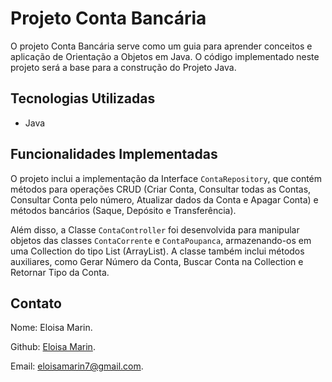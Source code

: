 # Projeto Conta Bancária

O projeto Conta Bancária serve como um guia para aprender conceitos e aplicação de Orientação a Objetos em Java. O código implementado neste projeto será a base para a construção do Projeto Java.

## Tecnologias Utilizadas
- Java



## Funcionalidades Implementadas
O projeto inclui a implementação da Interface `ContaRepository`, que contém métodos para operações CRUD (Criar Conta, Consultar todas as Contas, Consultar Conta pelo número, Atualizar dados da Conta e Apagar Conta) e métodos bancários (Saque, Depósito e Transferência).

Além disso, a Classe `ContaController` foi desenvolvida para manipular objetos das classes `ContaCorrente` e `ContaPoupanca`, armazenando-os em uma Collection do tipo List (ArrayList). A classe também inclui métodos auxiliares, como Gerar Número da Conta, Buscar Conta na Collection e Retornar Tipo da Conta.



## Contato
Nome: Eloisa Marin.

Github: [Eloisa Marin](https://github.com/eloisamarin).

Email: eloisamarin7@gmail.com.



